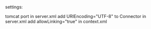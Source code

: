 settings:

tomcat port in server.xml
add URIEncoding="UTF-8" to Connector in server.xml
add allowLinking="true" in context.xml
